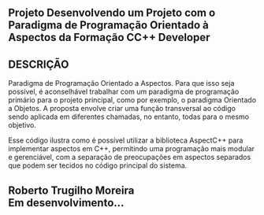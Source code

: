 ## Projeto Desenvolvendo um Projeto com o Paradigma de Programação Orientado à Aspectos da Formação CC++ Developer


## DESCRIÇÃO
Paradigma de Programação Orientado a Aspectos. Para que isso seja possível, é aconselhável trabalhar com um paradigma de programação primário para o projeto principal, como por exemplo, o paradigma Orientado a Objetos. A proposta envolve criar uma função transversal ao código sendo aplicada em diferentes chamadas, no entanto, todas para o mesmo objetivo.

Esse código ilustra como é possível utilizar a biblioteca AspectC++ para implementar aspectos em C++, permitindo uma programação mais modular e gerenciável, com a separação de preocupações em aspectos separados que podem ser tecidos no código principal do sistema.

## Roberto Trugilho Moreira<br> Em desenvolvimento...